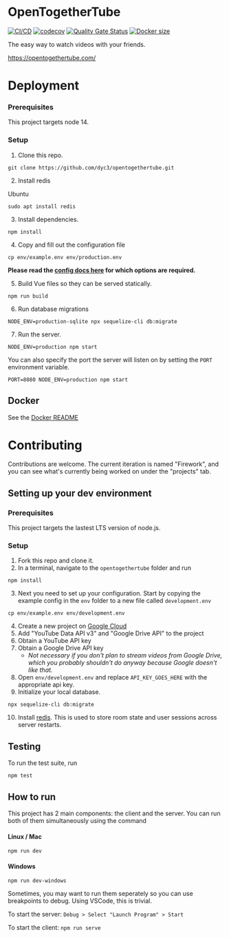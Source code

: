 # OpenTogetherTube

[![CI/CD](https://github.com/dyc3/opentogethertube/actions/workflows/main.yml/badge.svg)](https://github.com/dyc3/opentogethertube/actions/workflows/main.yml)
[![codecov](https://codecov.io/gh/dyc3/opentogethertube/branch/master/graph/badge.svg)](https://codecov.io/gh/dyc3/opentogethertube)
[![Quality Gate Status](https://sonarcloud.io/api/project_badges/measure?project=dyc3_opentogethertube&metric=alert_status)](https://sonarcloud.io/dashboard?id=dyc3_opentogethertube)
[![Docker size](https://img.shields.io/docker/image-size/dyc3/opentogethertube)](https://hub.docker.com/r/dyc3/opentogethertube)

The easy way to watch videos with your friends.

https://opentogethertube.com/

# Deployment

### Prerequisites

This project targets node 14.

### Setup

1. Clone this repo.
```
git clone https://github.com/dyc3/opentogethertube.git
```

2. Install redis

Ubuntu
```
sudo apt install redis
```

3. Install dependencies.
```
npm install
```

4. Copy and fill out the configuration file
```
cp env/example.env env/production.env
```

**Please read the [config docs here](docs/config.md) for which options are required.**

5. Build Vue files so they can be served statically.
```
npm run build
```

6. Run database migrations
```
NODE_ENV=production-sqlite npx sequelize-cli db:migrate
```

7. Run the server.
```
NODE_ENV=production npm start
```

You can also specify the port the server will listen on by setting the
`PORT` environment variable.

```
PORT=8080 NODE_ENV=production npm start
```

## Docker

See the [Docker README](docker/README.md)

# Contributing

Contributions are welcome. The current iteration is named "Firework", and you can
see what's currently being worked on under the "projects" tab.

## Setting up your dev environment

### Prerequisites

This project targets the lastest LTS version of node.js.

### Setup

1. Fork this repo and clone it.
2. In a terminal, navigate to the `opentogethertube` folder and run
```
npm install
```
3. Next you need to set up your configuration. Start by copying the example
config in the `env` folder to a new file called `development.env`
```
cp env/example.env env/development.env
```
4. Create a new project on [Google Cloud](https://console.cloud.google.com)
5. Add "YouTube Data API v3" and "Google Drive API" to the project
6. Obtain a YouTube API key
7. Obtain a Google Drive API key
	- _Not necessary if you don't plan to stream videos from Google Drive, which you probably shouldn't do anyway because Google doesn't like that._
8. Open `env/development.env` and replace `API_KEY_GOES_HERE` with the appropriate api key.
9. Initialize your local database.
```
npx sequelize-cli db:migrate
```
10. Install [redis](https://redis.io). This is used to store room state and user sessions across server restarts.

## Testing

To run the test suite, run
```
npm test
```

## How to run

This project has 2 main components: the client and the server. You can run
both of them simultaneously using the command
#### Linux / Mac
```
npm run dev
```
#### Windows
```
npm run dev-windows
```

Sometimes, you may want to run them seperately so you can use breakpoints to
debug. Using VSCode, this is trivial.

To start the server: `Debug > Select "Launch Program" > Start`

To start the client: `npm run serve`
